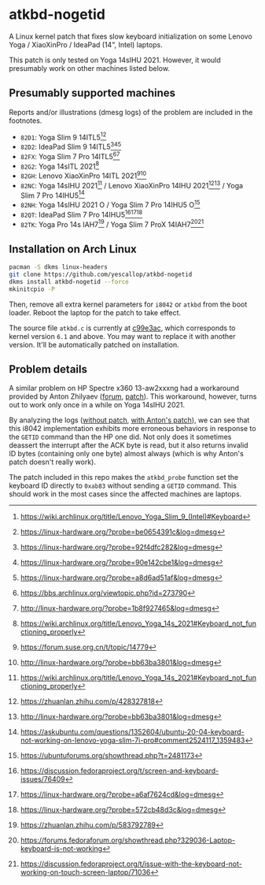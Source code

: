 # atkbd-nogetid

A Linux kernel patch that fixes slow keyboard initialization on some Lenovo Yoga / XiaoXinPro / IdeaPad (14", Intel) laptops.

This patch is only tested on Yoga 14sIHU 2021. However, it would presumably work on other machines listed below.

## Presumably supported machines

Reports and/or illustrations (dmesg logs) of the problem are included in the footnotes.

- `82D1`: Yoga Slim 9 14ITL5[^82D1.1][^82D1.2]
- `82D2`: IdeaPad Slim 9 14ITL5[^82D2.1][^82D2.2][^82D2.3]
- `82FX`: Yoga Slim 7 Pro 14ITL5[^82FX.1][^82FX.2]
- `82G2`: Yoga 14sITL 2021[^82G2+82NC]
- `82GH`: Lenovo XiaoXinPro 14ITL 2021[^82GH.1][^82GH.2]
- `82NC`: Yoga 14sIHU 2021[^82G2+82NC] / Lenovo XiaoXinPro 14IHU 2021[^82NC.1][^82NC.2] / Yoga Slim 7 Pro 14IHU5[^82NC.3]
- `82NH`: Yoga 14sIHU 2021 O / Yoga Slim 7 Pro 14IHU5 O[^82NH]
- `82QT`: IdeaPad Slim 7 Pro 14IHU5[^82QT.1][^82QT.2][^82QT.3]
- `82TK`: Yoga Pro 14s IAH7[^82TK.1] / Yoga Slim 7 ProX 14IAH7[^82TK.2][^82TK.3]

[^82D1.1]: https://wiki.archlinux.org/title/Lenovo_Yoga_Slim_9_(Intel)#Keyboard
[^82D1.2]: https://linux-hardware.org/?probe=be0654391c&log=dmesg
[^82D2.1]: https://linux-hardware.org/?probe=92f4dfc282&log=dmesg
[^82D2.2]: https://linux-hardware.org/?probe=90e142cbe1&log=dmesg
[^82D2.3]: https://linux-hardware.org/?probe=a8d6ad51af&log=dmesg
[^82FX.1]: https://bbs.archlinux.org/viewtopic.php?id=273790
[^82FX.2]: http://linux-hardware.org/?probe=1b8f927465&log=dmesg
[^82G2+82NC]: https://wiki.archlinux.org/title/Lenovo_Yoga_14s_2021#Keyboard_not_functioning_properly
[^82GH.1]: https://forum.suse.org.cn/t/topic/14779
[^82GH.2]: http://linux-hardware.org/?probe=bb63ba3801&log=dmesg
[^82NC.1]: https://zhuanlan.zhihu.com/p/428327818
[^82NC.2]: http://linux-hardware.org/?probe=bb63ba3801&log=dmesg
[^82NC.3]: https://askubuntu.com/questions/1352604/ubuntu-20-04-keyboard-not-working-on-lenovo-yoga-slim-7i-pro#comment2524117_1359483
[^82NH]: https://ubuntuforums.org/showthread.php?t=2481173
[^82QT.1]: https://discussion.fedoraproject.org/t/screen-and-keyboard-issues/76409
[^82QT.2]: https://linux-hardware.org/?probe=a6af7624cd&log=dmesg
[^82QT.3]: https://linux-hardware.org/?probe=572cb48d3c&log=dmesg
[^82TK.1]: https://zhuanlan.zhihu.com/p/583792789
[^82TK.2]: https://forums.fedoraforum.org/showthread.php?329036-Laptop-keyboard-is-not-working
[^82TK.3]: https://discussion.fedoraproject.org/t/issue-with-the-keyboard-not-working-on-touch-screen-laptop/71036

## Installation on Arch Linux

```bash
pacman -S dkms linux-headers
git clone https://github.com/yescallop/atkbd-nogetid
dkms install atkbd-nogetid --force
mkinitcpio -P
```

Then, remove all extra kernel parameters for `i8042` or `atkbd` from the boot loader.
Reboot the laptop for the patch to take effect.

The source file `atkbd.c` is currently at [c99e3ac][1], which corresponds to kernel version `6.1` and above.
You may want to replace it with another version. It'll be automatically patched on installation.

[1]: https://github.com/torvalds/linux/blob/c99e3ac632f9dfa4e363cf370dea7467ebb0f367/drivers/input/keyboard/atkbd.c

## Problem details

A similar problem on HP Spectre x360 13-aw2xxxng had a workaround provided by Anton Zhilyaev ([forum][2], [patch][3]). This workaround, however, turns out to work only once in a while on Yoga 14sIHU 2021.

By analyzing the logs ([without patch][4], [with Anton's patch][5]), we can see that this i8042 implementation exhibits more erroneous behaviors in response to the `GETID` command than the HP one did. Not only does it sometimes deassert the interrupt after the ACK byte is read, but it also returns invalid ID bytes (containing only one byte) almost always (which is why Anton's patch doesn't really work).

The patch included in this repo makes the `atkbd_probe` function set the keyboard ID directly to `0xab83` without sending a `GETID` command. This should work in the most cases since the affected machines are laptops.

[2]: https://bbs.archlinux.org/viewtopic.php?pid=1953190#p1953190
[3]: https://patchwork.kernel.org/project/linux-input/patch/20210201160336.16008-1-anton@cpp.in/
[4]: https://gist.githubusercontent.com/yescallop/5a97d010f226172fafab0933ce8ea8af/raw/623871fdf233bc96a551e27111976cbc266380ea/i8042-lenovo-82nc-patch-none.log
[5]: https://gist.githubusercontent.com/yescallop/20de0b10410ec8a8c662eec7f8326569/raw/62b03331a54b3c0ba89a979a5d89db9e9e60dff5/i8042-lenovo-82nc-patch-anton.log
